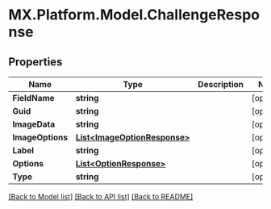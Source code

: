 # MX.Platform.Model.ChallengeResponse

## Properties

Name | Type | Description | Notes
------------ | ------------- | ------------- | -------------
**FieldName** | **string** |  | [optional] 
**Guid** | **string** |  | [optional] 
**ImageData** | **string** |  | [optional] 
**ImageOptions** | [**List&lt;ImageOptionResponse&gt;**](ImageOptionResponse.md) |  | [optional] 
**Label** | **string** |  | [optional] 
**Options** | [**List&lt;OptionResponse&gt;**](OptionResponse.md) |  | [optional] 
**Type** | **string** |  | [optional] 

[[Back to Model list]](../README.md#documentation-for-models) [[Back to API list]](../README.md#documentation-for-api-endpoints) [[Back to README]](../README.md)

